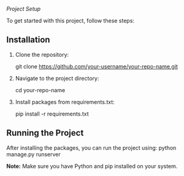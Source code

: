 *Project Setup*

To get started with this project, follow these steps:

## Installation
1. Clone the repository:
   
    git clone https://github.com/your-username/your-repo-name.git
   
2. Navigate to the project directory:
   
    cd your-repo-name

3. Install packages from requirements.txt:

    pip install -r requirements.txt

## Running the Project
After installing the packages, you can run the project using:
    python manage.py runserver

**Note:** Make sure you have Python and pip installed on your system.
